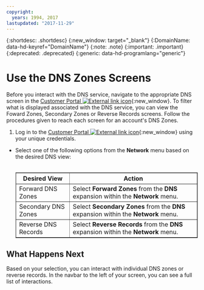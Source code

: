 ```yaml
---
copyright:
  years: 1994, 2017
lastupdated: "2017-11-29"
---
```


{:shortdesc: .shortdesc}
{:new_window: target="_blank"}
{:DomainName: data-hd-keyref="DomainName"}
{:note: .note}
{:important: .important}
{:deprecated: .deprecated}
{:generic: data-hd-programlang="generic"}

# Use the DNS Zones Screens

Before you interact with the DNS service, navigate to the appropriate DNS screen in the [Customer Portal ![External link icon](../../icons/launch-glyph.svg "External link icon")](https://{DomainName}/){:new_window}. To filter what is displayed associated with the DNS service, you can view the Foward Zones, Secondary Zones or Reverse Records screens. Follow the procedures given to reach each screen for an account's DNS Zones.

1. Log in to the [Customer Portal ![External link icon](../../icons/launch-glyph.svg "External link icon")](https://{DomainName}/){:new_window} using your unique credentials.
* Select one of the following options from the **Network** menu based on the desired DNS view:<br/><br/><table border="1"><tbody><tr><th>Desired View</th><th>Action</th></tr><tr><td>Forward DNS Zones</td><td>Select <strong>Forward Zones</strong> from the <strong>DNS</strong> expansion within the <strong>Network</strong> menu.</td></tr><tr><td>Secondary DNS Zones</td><td>Select <strong>Secondary Zones</strong> from the <strong>DNS</strong> expansion within the <strong>Network</strong> menu.</td></tr><tr><td>Reverse DNS Records</td><td>Select <strong>Reverse Records</strong> from the <strong>DNS</strong> expansion within the <strong>Network</strong> menu.</td></tr></tbody></table>

## What Happens Next

Based on your selection, you can interact with individual DNS zones or reverse records. In the navbar to the left of your screen, you can see a full list of interactions.
